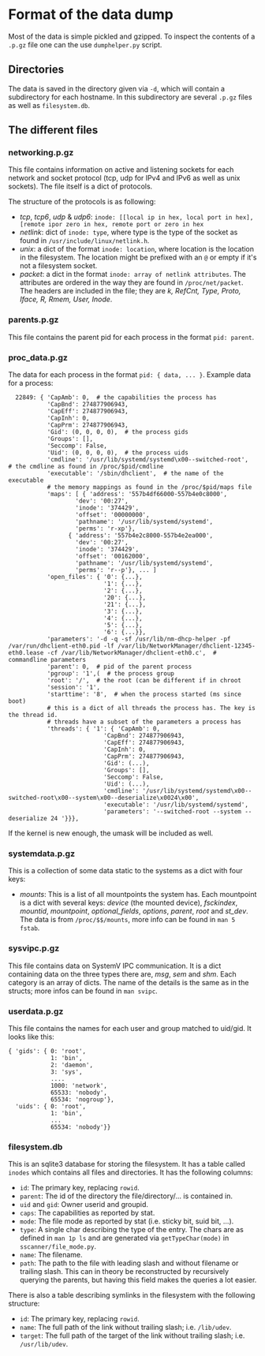 # Format of the data dump

Most of the data is simple pickled and gzipped. To inspect the contents of a `.p.gz` file one can the use `dumphelper.py` script.

## Directories

The data is saved in the directory given via `-d`, which will contain a subdirectory for each hostname. In this subdirectory are several `.p.gz` files as well as `filesystem.db`.

## The different files

### networking.p.gz

This file contains information on active and listening sockets for each network and socket protocol (tcp, udp for IPv4 and IPv6 as well as unix sockets). The file itself is a dict of protocols. 

The structure of the protocols is as following:

- *tcp*, *tcp6*, *udp* & *udp6*: `inode: [[local ip in hex, local port in hex], [remote ipor zero in hex, remote port or zero in hex`
- *netlink*: dict of `inode: type`, where type is the type of the socket as found in `/usr/include/linux/netlink.h`.
- *unix*: a dict of the format `inode: location`, where location is the location in the filesystem. The location might be prefixed with an `@` or empty if it's not a filesystem socket.
- *packet*: a dict in the format `inode: array of netlink attributes`. The attributes are ordered in the way they are found in `/proc/net/packet`. The headers are included in the file; they are _k, RefCnt, Type, Proto, Iface, R, Rmem, User, Inode_.

### parents.p.gz

This file contains the parent pid for each process in the format `pid: parent`.

### proc_data.p.gz

The data for each process in the format `pid: { data, ... }`. Example data for a process:

```
  22849: { 'CapAmb': 0,  # the capabilities the process has
           'CapBnd': 274877906943,
           'CapEff': 274877906943,
           'CapInh': 0,
           'CapPrm': 274877906943,
           'Gid': (0, 0, 0, 0),  # the process gids
           'Groups': [],
           'Seccomp': False,
           'Uid': (0, 0, 0, 0),  # the process uids
           'cmdline': '/usr/lib/systemd/systemd\x00--switched-root',  # the cmdline as found in /proc/$pid/cmdline
           'executable': '/sbin/dhclient',  # the name of the executable
           # the memory mappings as found in the /proc/$pid/maps file
           'maps': [ { 'address': '557b4df66000-557b4e0c8000',
                   'dev': '00:27',
                   'inode': '374429',
                   'offset': '00000000',
                   'pathname': '/usr/lib/systemd/systemd',
                   'perms': 'r-xp'},
                 { 'address': '557b4e2c8000-557b4e2ea000',
                   'dev': '00:27',
                   'inode': '374429',
                   'offset': '00162000',
                   'pathname': '/usr/lib/systemd/systemd',
                   'perms': 'r--p'}, ... ]
           'open_files': { '0': {...},
                           '1': {...},
                           '2': {...},
                           '20': {...},
                           '21': {...},
                           '3': {...},
                           '4': {...},
                           '5': {...},
                           '6': {...}},
           'parameters': '-d -q -sf /usr/lib/nm-dhcp-helper -pf /var/run/dhclient-eth0.pid -lf /var/lib/NetworkManager/dhclient-12345-eth0.lease -cf /var/lib/NetworkManager/dhclient-eth0.c',  # commandline parameters
           'parent': 0,  # pid of the parent process
           'pgroup': '1',(  # the process group
           'root': '/',  # the root (can be different if in chroot
           'session': '1',
           'starttime': '8',  # when the process started (ms since boot)
           # this is a dict of all threads the process has. The key is the thread id.
           # threads have a subset of the parameters a process has
           'threads': { '1': { 'CapAmb': 0,
                           'CapBnd': 274877906943,
                           'CapEff': 274877906943,
                           'CapInh': 0,
                           'CapPrm': 274877906943,
                           'Gid': (...),
                           'Groups': [],
                           'Seccomp': False,
                           'Uid': (...),
                           'cmdline': '/usr/lib/systemd/systemd\x00--switched-root\x00--system\x00--deserialize\x0024\x00',
                           'executable': '/usr/lib/systemd/systemd',
                           'parameters': '--switched-root --system --deserialize 24 '}}},
```

If the kernel is new enough, the umask will be included as well.

### systemdata.p.gz

This is a collection of some data static to the systems as a dict with four keys:

- *mounts*: This is a list of all mountpoints the system has. Each mountpoint is a dict with several keys:
  *device* (the mounted device), *fsckindex*, *mountid*, *mountpoint*, *optional_fields*, *options*, *parent*, *root* and *st_dev*.
  The data is from `/proc/$$/mounts`, more info can be found in `man 5 fstab`.

### sysvipc.p.gz

This file contains data on SystemV IPC communication. It is a dict containing data on the three types there are, *msg*, *sem* and *shm*. Each category is an array of dicts. The name of the details is the same as in the structs; more infos can be found in `man svipc`.

### userdata.p.gz

This file contains the names for each user and group matched to uid/gid. It looks like this:

```
{ 'gids': { 0: 'root',
            1: 'bin',
            2: 'daemon',
            3: 'sys',
            ....
            1000: 'network',
            65533: 'nobody',
            65534: 'nogroup'},
  'uids': { 0: 'root',
            1: 'bin',
            ...
            65534: 'nobody'}}

```

### filesystem.db

This is an sqlite3 database for storing the filesystem. It has a table called `inodes` which contains all files and directories. It has the following columns:

- `id`: The primary key, replacing `rowid`.
- `parent`: The id of the directory the file/directory/... is contained in.
- `uid` and `gid`: Owner userid and groupid.
- `caps`: The capabilities as reported by stat.
- `mode`: The file mode as reported by stat (i.e. sticky bit, suid bit, ...).
- `type`: A single char describing the type of the entry. The chars are as defined in `man 1p ls` and are generated via `getTypeChar(mode)` in `sscanner/file_mode.py`.
- `name`: The filename.
- `path`: The path to the file with leading slash and without filename or trailing slash. This can in theory be reconstructed by recursively querying the parents, but having this field makes the queries a lot easier.

There is also a table describing symlinks in the filesystem with the following structure:

- `id`: The primary key, replacing `rowid`.
- `name`: The full path of the link without trailing slash; i.e. `/lib/udev`.
- `target`: The full path of the target of the link without trailing slash; i.e. `/usr/lib/udev`.
